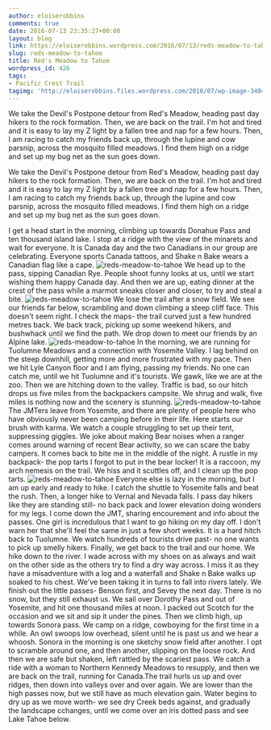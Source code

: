 ```yaml
---
author: eloiserobbins
comments: true
date: 2016-07-13 23:35:27+00:00
layout: blog
link: https://eloiserobbins.wordpress.com/2016/07/13/reds-meadow-to-tahoe/
slug: reds-meadow-to-tahoe
title: Red's Meadow to Tahoe
wordpress_id: 426
tags:
- Pacific Crest Trail
tagimg: 'http://eloiserobbins.files.wordpress.com/2016/07/wp-image-348453703jpg.jpg'
---
```


We take the Devil's Postpone detour from Red's Meadow, heading past day hikers to the rock formation. Then, we are back on the trail. I'm hot and tired and it is easy to lay my Z light by a fallen tree and nap for a few hours. Then, I am racing to catch my friends back up, through the lupine and cow parsnip, across the mosquito filled meadows. I find them high on a ridge and set up my bug net as the sun goes down.


We take the Devil's Postpone detour from Red's Meadow, heading past day hikers to the rock formation. Then, we are back on the trail. I'm hot and tired and it is easy to lay my Z light by a fallen tree and nap for a few hours. Then, I am racing to catch my friends back up, through the lupine and cow parsnip, across the mosquito filled meadows. I find them high on a ridge and set up my bug net as the sun goes down.

I get a head start in the morning, climbing up towards Donahue Pass and ten thousand island lake. I stop at a ridge with the view of the minarets and wait for everyone. It is Canada day and the two Canadians in our group are celebrating. Everyone sports Canada tattoos, and Shake n Bake wears a Canadian flag like a cape.
![reds-meadow-to-tahoe](http://eloiserobbins.files.wordpress.com/2016/07/wp-image-348453703jpg.jpg)
We head up to the pass, sipping Canadian Rye. People shoot funny looks at us, until we start wishing them happy Canada day. And then we are up, eating dinner at the crest of the pass while a marmot sneaks closer and closer, to try and steal a bite. 
![reds-meadow-to-tahoe](http://eloiserobbins.files.wordpress.com/2016/07/wp-image-890282203jpg.jpg)
We lose the trail after a snow field. We see our friends far below, scrambling and down climbing a steep cliff face. This doesn't seem right. I check the maps- the trail curved just a few hundred metres back. We back track, picking up some weekend hikers, and bushwhack until we find the path. We drop down to meet our friends by an Alpine lake.
![reds-meadow-to-tahoe](http://eloiserobbins.files.wordpress.com/2016/07/wp-image-627891848jpg.jpg)
In the morning, we are running for Tuolumne Meadows and a connection with Yosemite Valley. I lag behind on the steep downhill, getting more and more frustrated with my pace. Then we hit Lyle Canyon floor and I am flying, passing my friends. No one can catch me, until we hit Tuolumne and it's tourists. We gawk, like we are at the zoo. Then we are hitching down to the valley. Traffic is bad, so our hitch drops us five miles from the backpackers campsite. We shrug and walk, five miles is nothing now and the scenery is stunning.
![reds-meadow-to-tahoe](http://eloiserobbins.files.wordpress.com/2016/07/wp-image-1735260104jpg.jpg)
The JMTers leave from Yosemite, and there are plenty of people here who have obviously never been camping before in their life. Here starts our brush with karma. We watch a couple struggling to set up their tent, suppressing giggles. We joke about making Bear noises when a ranger comes around warning of recent Bear activity, so we can scare the baby campers. It comes back to bite me in the middle of the night. A rustle in my backpack- the pop tarts I forgot to put in the bear locker! It is a raccoon, my arch nemesis on the trail. We hiss and it scuttles off, and I clean up the pop tarts.
![reds-meadow-to-tahoe](http://eloiserobbins.files.wordpress.com/2016/07/wp-image-1299919470jpg.jpg)
Everyone else is lazy in the morning, but I am up early and ready to hike. I catch the shuttle to Yosemite falls and beat the rush. Then, a longer hike to Vernal and Nevada falls. I pass day hikers like they are standing still- no back pack and lower elevation doing wonders for my legs. I come down the JMT, sharing encourement and info about the passes. One girl is incredulous that I want to go hiking on my day off. I don't warn her that she'll feel the same in just a few short weeks.
It is a hard hitch back to Tuolumne. We watch hundreds of tourists drive past- no one wants to pick up smelly hikers. Finally, we get back to the trail and our home.
We hike down to the river. I wade across with my shoes on as always and wait on the other side as the others try to find a dry way across. I miss it as they have a misadventure with a log and a waterfall and Shake n Bake walks up soaked to his chest. We've been taking it in turns to fall into rivers lately.
We finish out the little passes- Benson first, and Sevey the next day. There is no snow, but they still exhaust us. We sail over Dorothy Pass and out of Yosemite, and hit one thousand miles at noon. I packed out Scotch for the occasion and we sit and sip it under the pines. Then we climb high, up towards Sonora pass. We camp on a ridge, cowboying for the first time in a while. An owl swoops low overhead, silent until he is past us and we hear a whoosh.
Sonora in the morning is one sketchy snow field after another. I opt to scramble around one, and then another, slipping on the loose rock. And then we are safe but shaken, left rattled by the scariest pass. We catch a ride with a woman to Northern Kennedy Meadows to resupply, and then we are back on the trail, running for Canada.The trail hurls us up and over ridges, then down into valleys over and over again. We are lower than the high passes now, but we still have as much elevation gain. Water begins to dry up as we move worth- we see dry Creek beds against, and gradually the landscape cchanges, until we come over an iris dotted pass and see Lake Tahoe below.
